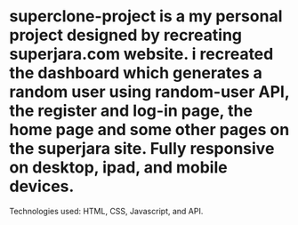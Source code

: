 # superclone-project is a my personal project designed by recreating superjara.com website. i recreated the dashboard which generates a random user using random-user API, the register and log-in page, the home page and some other pages on the superjara site. Fully responsive on desktop, ipad, and mobile devices.
Technologies used: HTML, CSS, Javascript, and API.
